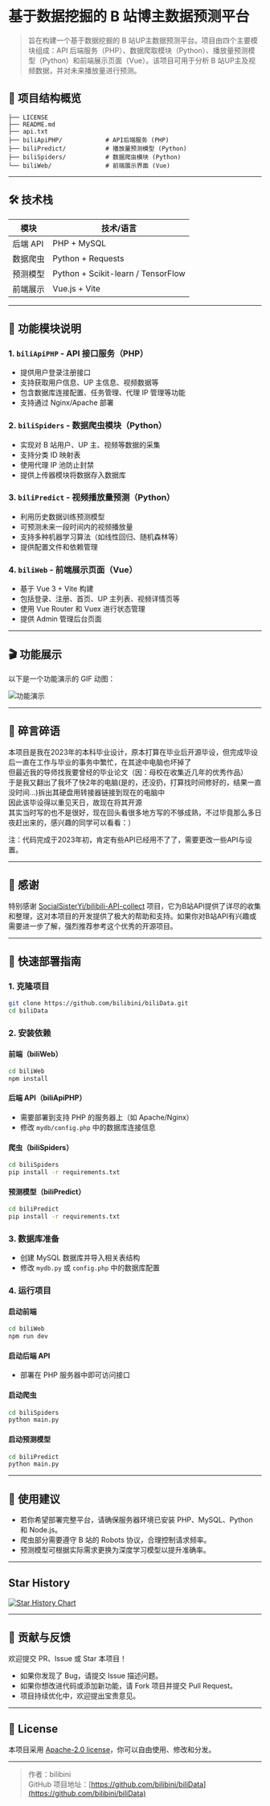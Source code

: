 
# 基于数据挖掘的 B 站博主数据预测平台

> 旨在构建一个基于数据挖掘的 B 站UP主数据预测平台。项目由四个主要模块组成：API 后端服务（PHP）、数据爬取模块（Python）、播放量预测模型（Python）和前端展示页面（Vue）。该项目可用于分析 B 站UP主及视频数据，并对未来播放量进行预测。

## 📁 项目结构概览

```
├── LICENSE
├── README.md
├── api.txt
├── biliApiPHP/            # API后端服务 (PHP)
├── biliPredict/           # 播放量预测模型 (Python)
├── biliSpiders/           # 数据爬虫模块 (Python)
└── biliWeb/               # 前端展示界面 (Vue)
```

---

## 🛠 技术栈

| 模块         | 技术/语言        |
|--------------|------------------|
| 后端 API     | PHP + MySQL      |
| 数据爬虫     | Python + Requests |
| 预测模型     | Python + Scikit-learn / TensorFlow |
| 前端展示     | Vue.js + Vite    |

---

## 🧩 功能模块说明

### 1. `biliApiPHP` - API 接口服务（PHP）

- 提供用户登录注册接口
- 支持获取用户信息、UP 主信息、视频数据等
- 包含数据库连接配置、任务管理、代理 IP 管理等功能
- 支持通过 Nginx/Apache 部署

### 2. `biliSpiders` - 数据爬虫模块（Python）

- 实现对 B 站用户、UP 主、视频等数据的采集
- 支持分类 ID 映射表
- 使用代理 IP 池防止封禁
- 提供上传器模块将数据存入数据库

### 3. `biliPredict` - 视频播放量预测（Python）

- 利用历史数据训练预测模型
- 可预测未来一段时间内的视频播放量
- 支持多种机器学习算法（如线性回归、随机森林等）
- 提供配置文件和依赖管理

### 4. `biliWeb` - 前端展示页面（Vue）

- 基于 Vue 3 + Vite 构建
- 包括登录、注册、首页、UP 主列表、视频详情页等
- 使用 Vue Router 和 Vuex 进行状态管理
- 提供 Admin 管理后台页面

---

## 🎬 功能展示

以下是一个功能演示的 GIF 动图：

![功能演示](./biliData_dome.gif)


---

## 💭 碎言碎语

本项目是我在2023年的本科毕业设计，原本打算在毕业后开源毕设，但完成毕设后一直在工作与毕业的事务中繁忙，在其途中电脑也坏掉了  
但最近我的导师找我要曾经的毕业论文（因：母校在收集近几年的优秀作品）  
于是我又翻出了我坏了快2年的电脑(是的，还没扔，打算找时间修好的，结果一直没时间...)拆出其硬盘用转接器链接到现在的电脑中  
因此该毕设得以重见天日，故现在将其开源  
其实当时写的也不是很好，现在回头看很多地方写的不够成熟，不过毕竟那么多日夜赶出来的，感兴趣的同学可以看看：）  

注：代码完成于2023年初，肯定有些API已经用不了了，需要更改一些API与设置。

---

## 🙏 感谢

特别感谢 [SocialSisterYi/bilibili-API-collect](https://github.com/SocialSisterYi/bilibili-API-collect) 项目，它为B站API提供了详尽的收集和整理，这对本项目的开发提供了极大的帮助和支持。如果你对B站API有兴趣或需要进一步了解，强烈推荐参考这个优秀的开源项目。

---

## 🚀 快速部署指南

### 1. 克隆项目

```bash
git clone https://github.com/bilibini/biliData.git
cd biliData
```

### 2. 安装依赖

#### 前端（biliWeb）

```bash
cd biliWeb
npm install
```

#### 后端 API（biliApiPHP）

- 需要部署到支持 PHP 的服务器上（如 Apache/Nginx）
- 修改 `mydb/config.php` 中的数据库连接信息

#### 爬虫（biliSpiders）

```bash
cd biliSpiders
pip install -r requirements.txt
```

#### 预测模型（biliPredict）

```bash
cd biliPredict
pip install -r requirements.txt
```

### 3. 数据库准备

- 创建 MySQL 数据库并导入相关表结构
- 修改 `mydb.py` 或 `config.php` 中的数据库配置

### 4. 运行项目

#### 启动前端

```bash
cd biliWeb
npm run dev
```

#### 启动后端 API

- 部署在 PHP 服务器中即可访问接口

#### 启动爬虫

```bash
cd biliSpiders
python main.py
```

#### 启动预测模型

```bash
cd biliPredict
python main.py
```

---



## 📌 使用建议

- 若你希望部署完整平台，请确保服务器环境已安装 PHP、MySQL、Python 和 Node.js。
- 爬虫部分需要遵守 B 站的 Robots 协议，合理控制请求频率。
- 预测模型可根据实际需求更换为深度学习模型以提升准确率。

---

## Star History

[![Star History Chart](https://api.star-history.com/svg?repos=bilibini/biliData&type=Date)](https://www.star-history.com/#bilibini/biliData&Date)

---

## 🤝 贡献与反馈

欢迎提交 PR、Issue 或 Star 本项目！

- 如果你发现了 Bug，请提交 Issue 描述问题。
- 如果你想改进代码或添加新功能，请 Fork 项目并提交 Pull Request。
- 项目持续优化中，欢迎提出宝贵意见。

---

## 📄 License

本项目采用 [Apache-2.0 license](LICENSE)，你可以自由使用、修改和分发。

---

> 作者：bilibini  
> GitHub 项目地址：[https://github.com/bilibini/biliData](https://github.com/bilibini/biliData)


